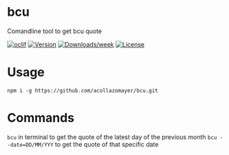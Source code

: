 bcu
===

Comandline tool to get bcu quote

[![oclif](https://img.shields.io/badge/cli-oclif-brightgreen.svg)](https://oclif.io)
[![Version](https://img.shields.io/npm/v/bcu.svg)](https://npmjs.org/package/bcu)
[![Downloads/week](https://img.shields.io/npm/dw/bcu.svg)](https://npmjs.org/package/bcu)
[![License](https://img.shields.io/npm/l/bcu.svg)](https://github.com/acollazomayer/bcu/blob/master/package.json)

<!-- toc -->
# Usage
`npm i -g https://github.com/acollazomayer/bcu.git`
# Commands
`bcu` in terminal to get the quote of the latest day of the previous month
`bcu --date=DD/MM/YYY` to get the quote of that specific date
